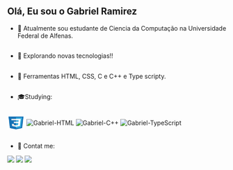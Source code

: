 ## Olá, Eu sou o Gabriel Ramirez


- 🔭 Atualmente sou estudante de Ciencia da Computação na Universidade Federal de Alfenas.
  ##
- 🤔 Explorando novas tecnologias!!
  ##
- 🌱 Ferramentas HTML, CSS, C e C++ e Type scripty.

 ## 
  
- 🎓Studying:

<div style="display: inline-block"><br>
  <img align="center" alt="Gabriel-CSS" height="30" width="40" src="https://raw.githubusercontent.com/devicons/devicon/master/icons/css3/css3-original.svg">
  <img align="center" alt="Gabriel-HTML" height="30" width="40" src="https://cdn.jsdelivr.net/gh/devicons/devicon@latest/icons/html5/html5-original.svg">  
  <img align="center" alt="Gabriel-C++" height="30" width="40" src="https://cdn.jsdelivr.net/gh/devicons/devicon@latest/icons/cplusplus/cplusplus-original.svg">
  <img align="center" alt="Gabriel-TypeScript" height="30" width="40" src="https://cdn.jsdelivr.net/gh/devicons/devicon@latest/icons/typescript/typescript-original.svg">       
</div>

  
  ##
 
<div> 
  
  - 💼 Contat me:
  
  <a href="https://www.instagram.com/_gabrielramirezz/)i" target="_blank"><img src="https://img.shields.io/badge/-Instagram-%23E4405F?style=for-the-badge&logo=instagram&logoColor=white" target="_blank"></a>
  <a href = "mailto:gabriel,ramirez@sou.unifal-mg.edu.br"><img src="https://img.shields.io/badge/-Gmail-%23333?style=for-the-badge&logo=gmail&logoColor=white" target="_blank"></a>
  <a href="https://www.linkedin.com/in/gabriel-ramirez-86b5b1192/" target="_blank"><img src="https://img.shields.io/badge/-LinkedIn-%230077B5?style=for-the-badge&logo=linkedin&logoColor=white" target="_blank"></a> 
  
</div>
